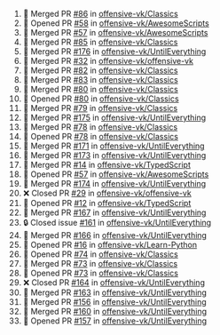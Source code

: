 <!--START_SECTION:activity-->
1. 🎉 Merged PR [#86](https://github.com/offensive-vk/Classics/pull/86) in [offensive-vk/Classics](https://github.com/offensive-vk/Classics)
2. 💪 Opened PR [#58](https://github.com/offensive-vk/AwesomeScripts/pull/58) in [offensive-vk/AwesomeScripts](https://github.com/offensive-vk/AwesomeScripts)
3. 🎉 Merged PR [#57](https://github.com/offensive-vk/AwesomeScripts/pull/57) in [offensive-vk/AwesomeScripts](https://github.com/offensive-vk/AwesomeScripts)
4. 🎉 Merged PR [#85](https://github.com/offensive-vk/Classics/pull/85) in [offensive-vk/Classics](https://github.com/offensive-vk/Classics)
5. 🎉 Merged PR [#176](https://github.com/offensive-vk/UntilEverything/pull/176) in [offensive-vk/UntilEverything](https://github.com/offensive-vk/UntilEverything)
6. 🎉 Merged PR [#32](https://github.com/offensive-vk/offensive-vk/pull/32) in [offensive-vk/offensive-vk](https://github.com/offensive-vk/offensive-vk)
7. 🎉 Merged PR [#82](https://github.com/offensive-vk/Classics/pull/82) in [offensive-vk/Classics](https://github.com/offensive-vk/Classics)
8. 🎉 Merged PR [#83](https://github.com/offensive-vk/Classics/pull/83) in [offensive-vk/Classics](https://github.com/offensive-vk/Classics)
9. 🎉 Merged PR [#80](https://github.com/offensive-vk/Classics/pull/80) in [offensive-vk/Classics](https://github.com/offensive-vk/Classics)
10. 💪 Opened PR [#80](https://github.com/offensive-vk/Classics/pull/80) in [offensive-vk/Classics](https://github.com/offensive-vk/Classics)
11. 🎉 Merged PR [#79](https://github.com/offensive-vk/Classics/pull/79) in [offensive-vk/Classics](https://github.com/offensive-vk/Classics)
12. 🎉 Merged PR [#175](https://github.com/offensive-vk/UntilEverything/pull/175) in [offensive-vk/UntilEverything](https://github.com/offensive-vk/UntilEverything)
13. 🎉 Merged PR [#78](https://github.com/offensive-vk/Classics/pull/78) in [offensive-vk/Classics](https://github.com/offensive-vk/Classics)
14. 💪 Opened PR [#78](https://github.com/offensive-vk/Classics/pull/78) in [offensive-vk/Classics](https://github.com/offensive-vk/Classics)
15. 🎉 Merged PR [#171](https://github.com/offensive-vk/UntilEverything/pull/171) in [offensive-vk/UntilEverything](https://github.com/offensive-vk/UntilEverything)
16. 🎉 Merged PR [#173](https://github.com/offensive-vk/UntilEverything/pull/173) in [offensive-vk/UntilEverything](https://github.com/offensive-vk/UntilEverything)
17. 🎉 Merged PR [#14](https://github.com/offensive-vk/TypedScript/pull/14) in [offensive-vk/TypedScript](https://github.com/offensive-vk/TypedScript)
18. 💪 Opened PR [#57](https://github.com/offensive-vk/AwesomeScripts/pull/57) in [offensive-vk/AwesomeScripts](https://github.com/offensive-vk/AwesomeScripts)
19. 🎉 Merged PR [#174](https://github.com/offensive-vk/UntilEverything/pull/174) in [offensive-vk/UntilEverything](https://github.com/offensive-vk/UntilEverything)
20. ❌ Closed PR [#29](https://github.com/offensive-vk/offensive-vk/pull/29) in [offensive-vk/offensive-vk](https://github.com/offensive-vk/offensive-vk)
21. 💪 Opened PR [#12](https://github.com/offensive-vk/TypedScript/pull/12) in [offensive-vk/TypedScript](https://github.com/offensive-vk/TypedScript)
22. 🎉 Merged PR [#167](https://github.com/offensive-vk/UntilEverything/pull/167) in [offensive-vk/UntilEverything](https://github.com/offensive-vk/UntilEverything)
23. 🔒 Closed issue [#161](https://github.com/offensive-vk/UntilEverything/issues/161) in [offensive-vk/UntilEverything](https://github.com/offensive-vk/UntilEverything)
24. 🎉 Merged PR [#166](https://github.com/offensive-vk/UntilEverything/pull/166) in [offensive-vk/UntilEverything](https://github.com/offensive-vk/UntilEverything)
25. 💪 Opened PR [#16](https://github.com/offensive-vk/Learn-Python/pull/16) in [offensive-vk/Learn-Python](https://github.com/offensive-vk/Learn-Python)
26. 💪 Opened PR [#74](https://github.com/offensive-vk/Classics/pull/74) in [offensive-vk/Classics](https://github.com/offensive-vk/Classics)
27. 🎉 Merged PR [#73](https://github.com/offensive-vk/Classics/pull/73) in [offensive-vk/Classics](https://github.com/offensive-vk/Classics)
28. 💪 Opened PR [#73](https://github.com/offensive-vk/Classics/pull/73) in [offensive-vk/Classics](https://github.com/offensive-vk/Classics)
29. ❌ Closed PR [#164](https://github.com/offensive-vk/UntilEverything/pull/164) in [offensive-vk/UntilEverything](https://github.com/offensive-vk/UntilEverything)
30. 🎉 Merged PR [#163](https://github.com/offensive-vk/UntilEverything/pull/163) in [offensive-vk/UntilEverything](https://github.com/offensive-vk/UntilEverything)
31. 🎉 Merged PR [#156](https://github.com/offensive-vk/UntilEverything/pull/156) in [offensive-vk/UntilEverything](https://github.com/offensive-vk/UntilEverything)
32. 🎉 Merged PR [#160](https://github.com/offensive-vk/UntilEverything/pull/160) in [offensive-vk/UntilEverything](https://github.com/offensive-vk/UntilEverything)
33. 💪 Opened PR [#157](https://github.com/offensive-vk/UntilEverything/pull/157) in [offensive-vk/UntilEverything](https://github.com/offensive-vk/UntilEverything)
<!--END_SECTION:activity-->
